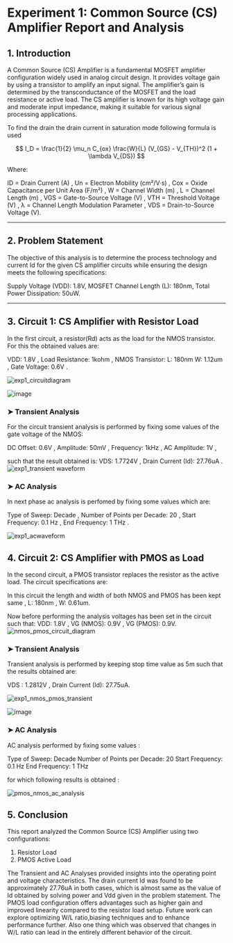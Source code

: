 # **Experiment 1: Common Source (CS) Amplifier Report and Analysis**

## **1. Introduction**  

A Common Source (CS) Amplifier is a fundamental MOSFET amplifier configuration widely used in analog circuit design. It provides voltage gain by using a transistor to amplify an input signal. The amplifier’s gain is determined by the transconductance of the MOSFET and the load resistance or active load. The CS amplifier is known for its high voltage gain and moderate input impedance, making it suitable for various signal processing applications.  

 To find the drain the drain current in saturation mode following formula is used
 
 $$ I_D = \frac{1}{2} \mu_n C_{ox} \frac{W}{L} (V_{GS} - V_{TH})^2 (1 + \lambda V_{DS}) $$  

Where:  

ID = Drain Current (A) ,
Un = Electron Mobility (cm²/V·s) ,
Cox = Oxide Capacitance per Unit Area (F/m²) ,
W = Channel Width (m) , 
L = Channel Length (m) ,
VGS = Gate-to-Source Voltage (V) ,
VTH = Threshold Voltage (V) ,
λ = Channel Length Modulation Parameter ,
VDS = Drain-to-Source Voltage (V).

---

## **2. Problem Statement**  

The objective of this analysis is to determine the process technology and current Id for the given CS amplifier circuits while ensuring the design meets the following specifications:  

Supply Voltage (VDD): 1.8V,
MOSFET Channel Length (L): 180nm,
Total Power Dissipation: 50uW.

---

## **3. Circuit 1: CS Amplifier with Resistor Load**  

In the first circuit, a resistor(Rd) acts as the load for the NMOS transistor. For this the obtained values are:  

VDD: 1.8V ,
Load Resistance: 1kohm ,
NMOS Transistor:
L: 180nm 
W: 1.12um ,
Gate Voltage: 0.6V .

![exp1_circuitdiagram](https://github.com/user-attachments/assets/46fb5c13-9adc-42b4-94d5-b56f84276bb6)

![image](https://github.com/user-attachments/assets/0565a976-9763-4c96-847c-6ca044e5edd7)



### **➤ Transient Analysis**  

For the circuit transient analysis is performed by fixing some values of the gate voltage of the NMOS:

DC Offset: 0.6V ,
Amplitude: 50mV ,
Frequency: 1kHz ,
AC Amplitude: 1V ,

such that the result obtained is:
VDS: 1.7724V ,
Drain Current (Id): 27.76uA .
![exp1_transient waveform](https://github.com/user-attachments/assets/b283161c-8669-4a12-9299-e71aecb895e7)


### **➤ AC Analysis**  

In next phase ac analysis is perfomed by fixing some values which are:

Type of Sweep: Decade ,
Number of Points per Decade: 20 ,
Start Frequency: 0.1 Hz ,
End Frequency: 1 THz .

![exp1_acwaveform](https://github.com/user-attachments/assets/62b58b0b-f236-4779-b27a-20096ac2088e)

## **4. Circuit 2: CS Amplifier with PMOS as Load**  

In the second circuit, a PMOS transistor replaces the resistor as the active load. The circuit specifications are:  

In this circuit the length and width of both NMOS and PMOS has been kept same ,
L: 180nm ,
W: 0.61um.

Now before performing the analysis voltages has been set in the circuit such that:
VDD: 1.8V ,
VG (NMOS): 0.9V ,
VG (PMOS): 0.9V.
![nmos_pmos_circuit_diagram](https://github.com/user-attachments/assets/f834c8ad-4f7d-47fe-95d1-1a34f19abbad)



### **➤ Transient Analysis**  
 Transient analysis is performed by keeping stop time value as 5m such that the results obtained are:

VDS : 1.2812V ,
Drain Current (Id): 27.75uA.

![exp1_nmos_pmos_transient](https://github.com/user-attachments/assets/686f8b8b-fc07-4f60-9079-ab72ae7b4b80)

![image](https://github.com/user-attachments/assets/f349669a-547d-4688-b52b-43d3606768b6)

### **➤ AC Analysis**  

AC analysis performed by fixing some values :

Type of Sweep: Decade
Number of Points per Decade: 20
Start Frequency: 0.1 Hz
End Frequency: 1 THz

for which following results is obtained :

![pmos_nmos_ac_analysis](https://github.com/user-attachments/assets/20dcdfd3-5d61-4561-8877-86aeb0e8d4ac)


## **5. Conclusion**  

This report analyzed the Common Source (CS) Amplifier using two configurations:  
1. Resistor Load 
2. PMOS Active Load

The Transient and AC Analyses provided insights into the operating point and voltage characteristics. The drain current Id was found to be approximately 27.76uA in both cases, which is almost same as the value of Id obtained by solving power and Vdd given in the problem statement.
The PMOS load configuration offers advantages such as higher gain and improved linearity compared to the resistor load setup. Future work can explore optimizing W/L ratio,biasing techniques and  to enhance performance further. Also one thing which was observed that changes in W/L ratio can lead in the entirely different behavior of the circuit.  


